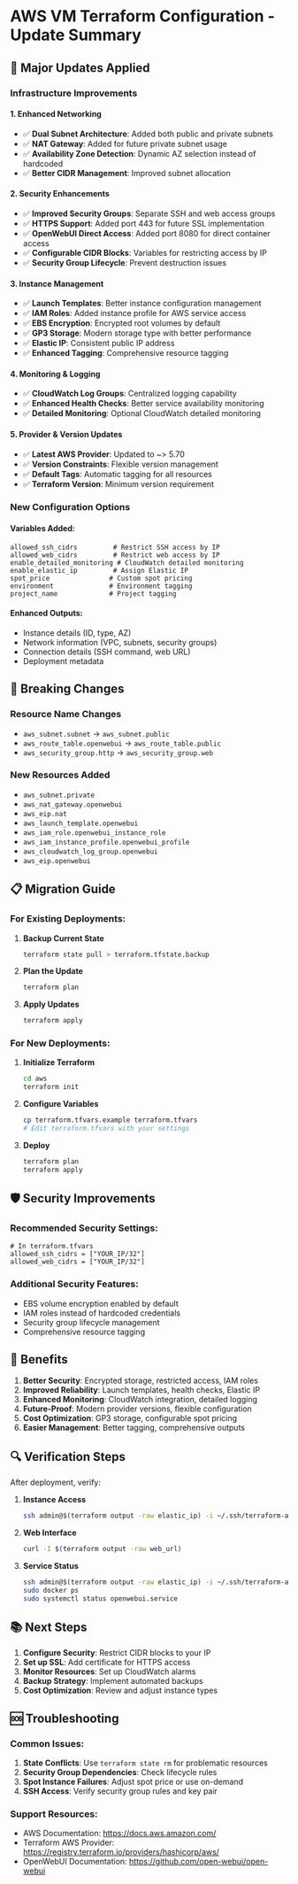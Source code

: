 # AWS VM Terraform Configuration - Update Summary

## 🚀 Major Updates Applied

### Infrastructure Improvements

#### 1. **Enhanced Networking**
- ✅ **Dual Subnet Architecture**: Added both public and private subnets
- ✅ **NAT Gateway**: Added for future private subnet usage
- ✅ **Availability Zone Detection**: Dynamic AZ selection instead of hardcoded
- ✅ **Better CIDR Management**: Improved subnet allocation

#### 2. **Security Enhancements**
- ✅ **Improved Security Groups**: Separate SSH and web access groups
- ✅ **HTTPS Support**: Added port 443 for future SSL implementation
- ✅ **OpenWebUI Direct Access**: Added port 8080 for direct container access
- ✅ **Configurable CIDR Blocks**: Variables for restricting access by IP
- ✅ **Security Group Lifecycle**: Prevent destruction issues

#### 3. **Instance Management**
- ✅ **Launch Templates**: Better instance configuration management
- ✅ **IAM Roles**: Added instance profile for AWS service access
- ✅ **EBS Encryption**: Encrypted root volumes by default
- ✅ **GP3 Storage**: Modern storage type with better performance
- ✅ **Elastic IP**: Consistent public IP address
- ✅ **Enhanced Tagging**: Comprehensive resource tagging

#### 4. **Monitoring & Logging**
- ✅ **CloudWatch Log Groups**: Centralized logging capability
- ✅ **Enhanced Health Checks**: Better service availability monitoring
- ✅ **Detailed Monitoring**: Optional CloudWatch detailed monitoring

#### 5. **Provider & Version Updates**
- ✅ **Latest AWS Provider**: Updated to ~> 5.70
- ✅ **Version Constraints**: Flexible version management
- ✅ **Default Tags**: Automatic tagging for all resources
- ✅ **Terraform Version**: Minimum version requirement

### New Configuration Options

#### Variables Added:
```hcl
allowed_ssh_cidrs         # Restrict SSH access by IP
allowed_web_cidrs         # Restrict web access by IP
enable_detailed_monitoring # CloudWatch detailed monitoring
enable_elastic_ip         # Assign Elastic IP
spot_price               # Custom spot pricing
environment              # Environment tagging
project_name             # Project tagging
```

#### Enhanced Outputs:
- Instance details (ID, type, AZ)
- Network information (VPC, subnets, security groups)
- Connection details (SSH command, web URL)
- Deployment metadata

## 🔧 Breaking Changes

### Resource Name Changes
- `aws_subnet.subnet` → `aws_subnet.public`
- `aws_route_table.openwebui` → `aws_route_table.public`
- `aws_security_group.http` → `aws_security_group.web`

### New Resources Added
- `aws_subnet.private`
- `aws_nat_gateway.openwebui`
- `aws_eip.nat`
- `aws_launch_template.openwebui`
- `aws_iam_role.openwebui_instance_role`
- `aws_iam_instance_profile.openwebui_profile`
- `aws_cloudwatch_log_group.openwebui`
- `aws_eip.openwebui`

## 📋 Migration Guide

### For Existing Deployments:

1. **Backup Current State**
   ```bash
   terraform state pull > terraform.tfstate.backup
   ```

2. **Plan the Update**
   ```bash
   terraform plan
   ```

3. **Apply Updates**
   ```bash
   terraform apply
   ```

### For New Deployments:

1. **Initialize Terraform**
   ```bash
   cd aws
   terraform init
   ```

2. **Configure Variables**
   ```bash
   cp terraform.tfvars.example terraform.tfvars
   # Edit terraform.tfvars with your settings
   ```

3. **Deploy**
   ```bash
   terraform plan
   terraform apply
   ```

## 🛡️ Security Improvements

### Recommended Security Settings:
```hcl
# In terraform.tfvars
allowed_ssh_cidrs = ["YOUR_IP/32"]
allowed_web_cidrs = ["YOUR_IP/32"]
```

### Additional Security Features:
- EBS volume encryption enabled by default
- IAM roles instead of hardcoded credentials
- Security group lifecycle management
- Comprehensive resource tagging

## 🎯 Benefits

1. **Better Security**: Encrypted storage, restricted access, IAM roles
2. **Improved Reliability**: Launch templates, health checks, Elastic IP
3. **Enhanced Monitoring**: CloudWatch integration, detailed logging
4. **Future-Proof**: Modern provider versions, flexible configuration
5. **Cost Optimization**: GP3 storage, configurable spot pricing
6. **Easier Management**: Better tagging, comprehensive outputs

## 🔍 Verification Steps

After deployment, verify:

1. **Instance Access**
   ```bash
   ssh admin@$(terraform output -raw elastic_ip) -i ~/.ssh/terraform-aws
   ```

2. **Web Interface**
   ```bash
   curl -I $(terraform output -raw web_url)
   ```

3. **Service Status**
   ```bash
   ssh admin@$(terraform output -raw elastic_ip) -i ~/.ssh/terraform-aws
   sudo docker ps
   sudo systemctl status openwebui.service
   ```

## 📚 Next Steps

1. **Configure Security**: Restrict CIDR blocks to your IP
2. **Set up SSL**: Add certificate for HTTPS access
3. **Monitor Resources**: Set up CloudWatch alarms
4. **Backup Strategy**: Implement automated backups
5. **Cost Optimization**: Review and adjust instance types

## 🆘 Troubleshooting

### Common Issues:
1. **State Conflicts**: Use `terraform state rm` for problematic resources
2. **Security Group Dependencies**: Check lifecycle rules
3. **Spot Instance Failures**: Adjust spot price or use on-demand
4. **SSH Access**: Verify security group rules and key pair

### Support Resources:
- AWS Documentation: https://docs.aws.amazon.com/
- Terraform AWS Provider: https://registry.terraform.io/providers/hashicorp/aws/
- OpenWebUI Documentation: https://github.com/open-webui/open-webui
